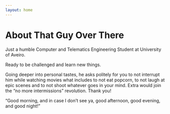 ```yaml
---
layout: home
---
```

# About That Guy Over There

Just a humble Computer and Telematics Engineering Student at University of Aveiro.

Ready to be challenged and learn new things.

Going deeper into personal tastes, he asks politely for you to not interrupt him while watching movies what includes to not eat popcorn, to not laugh at epic scenes and to not shoot whatever goes in your mind. Extra would join the “no more intermissions” revolution. Thank you!

“Good morning, and in case I don’t see ya, good afternoon, good evening, and good night!”